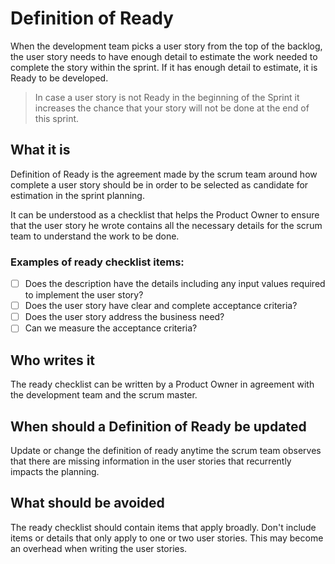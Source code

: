 # Definition of Ready

When the development team picks a user story from the top of the backlog, the user story needs to have enough detail to estimate the work needed to complete the story within the sprint. If it has enough detail to estimate, it is Ready to be developed.

> In case a user story is not Ready in the beginning of the Sprint it increases the chance that your story will not be done at the end of this sprint.

## What it is

Definition of Ready is the agreement made by the scrum team around how complete a user story should be in order to be selected as candidate for estimation in the sprint planning.

It can be understood as a checklist that helps the Product Owner to ensure that the user story he wrote contains all the necessary details for the scrum team to understand the work to be done.

### Examples of ready checklist items:

* [ ] Does the description have the details including any input values required to implement the user story?
* [ ] Does the user story have clear and complete acceptance criteria?
* [ ] Does the user story address the business need?
* [ ] Can we measure the acceptance criteria?

## Who writes it

The ready checklist can be written by a Product Owner in agreement with the development team and the scrum master.

## When should a Definition of Ready be updated

Update or change the definition of ready anytime the scrum team observes that there are missing information in the user stories that recurrently impacts the planning.

## What should be avoided

The ready checklist should contain items that apply broadly. Don't include items or details that only apply to one or two user stories. This may become an overhead when writing the user stories.
